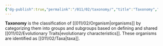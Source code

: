 ```yaml
---
{"dg-publish":true,"permalink":"/011/02/taxonomy/","title":"Taxonomy","tags":["BIOL422"],"noteIcon":"1","created":"2024-09-26T13:45:04.136-07:00","updated":"2024-10-03T23:32:10.802-07:00"}
---
```


**Taxonomy** is the classification of [[011/02/Organism\|organisms]] by categorizing them into groups and subgroups based on defining and shared [[011/02/Evolutionary Traits\|evolutionary characteristics]]. These organisms are identified as [[011/02/Taxa\|taxa]].